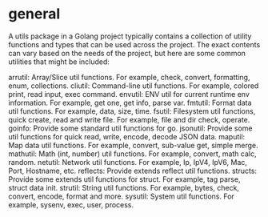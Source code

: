 # general

A utils package in a Golang project typically contains a collection of utility functions and types that can be used across the project. The exact contents can vary based on the needs of the project, but here are some common utilities that might be included:

arrutil: Array/Slice util functions. For example, check, convert, formatting, enum, collections.
cliutil: Command-line util functions. For example, colored print, read input, exec command.
envutil: ENV util for current runtime env information. For example, get one, get info, parse var.
fmtutil: Format data util functions. For example, data, size, time.
fsutil: Filesystem util functions, quick create, read and write file. For example, file and dir check, operate.
goinfo: Provide some standard util functions for go.
jsonutil: Provide some util functions for quick read, write, encode, decode JSON data.
maputil: Map data util functions. For example, convert, sub-value get, simple merge.
mathutil: Math (int, number) util functions. For example, convert, math calc, random.
netutil: Network util functions. For example, Ip, IpV4, IpV6, Mac, Port, Hostname, etc.
reflects: Provide extends reflect util functions.
structs: Provide some extends util functions for struct. For example, tag parse, struct data init.
strutil: String util functions. For example, bytes, check, convert, encode, format and more.
sysutil: System util functions. For example, sysenv, exec, user, process.